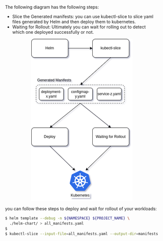 
The following diagram has the following steps:

- Slice the Generated manifests: you can use kubectl-slice to slice yaml files generated by Helm and then deploy them to kubernetes. 
- Waiting for Rollout: Ultimately you can wait for rolling out to detect which one deployed successfully or not.

<p align="center">
  <img src="pictures/rollout.png?raw=true" />
</p>

you can follow these steps to deploy and wait for rollout of your workloads:

```bash
$ helm template --debug -n ${NAMESPACE} ${PROJECT_NAME} \
  ./helm-chart/ > all_manifests.yaml
$
$ kubectl-slice --input-file=all_manifests.yaml --output-dir=manifests
```
